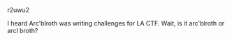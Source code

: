 r2uwu2

I heard Arc'blroth was writing challenges for LA CTF. Wait, is it arc'blroth or arcl broth?
